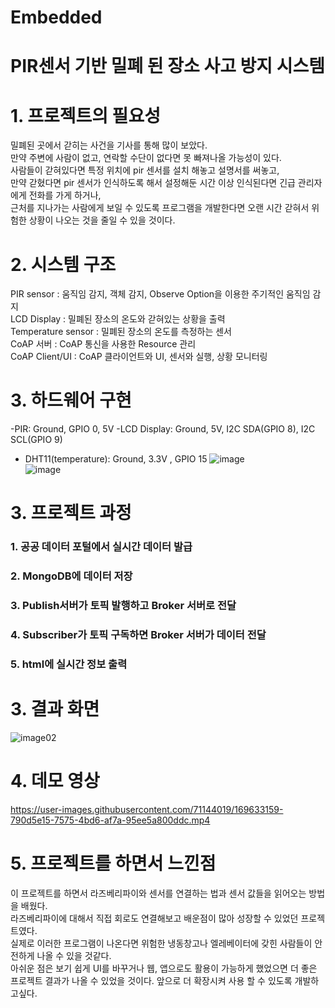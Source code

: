 # Embedded
# PIR센서 기반 밀폐 된 장소 사고 방지 시스템
 
 # 1. 프로젝트의 필요성
 밀폐된 곳에서 갇히는 사건을 기사를 통해 많이 보았다.<br>
 만약 주변에 사람이 없고, 연락할 수단이 없다면  못 빠져나올 가능성이 있다.<br>
 사람들이 갇혀있다면 특정 위치에 pir 센서를 설치 해놓고 설명서를 써놓고,<br>
 만약 갇혔다면 pir 센서가 인식하도록 해서 설정해둔 시간 이상 인식된다면 긴급 관리자에게 전화를 가게 하거나,<br> 
 근처를 지나가는 사람에게 보일 수 있도록 프로그램을 개발한다면 오랜 시간 갇혀서 위험한 상황이 나오는 것을 줄일 수 있을 것이다.<br>

 # 2. 시스템 구조
  PIR sensor :  움직임 감지, 객체 감지, Observe Option을 이용한 주기적인 움직임 감지<br>
  LCD Display :  밀폐된 장소의 온도와 갇혀있는 상황을 출력<br>
  Temperature sensor : 밀폐된 장소의 온도를 측정하는 센서<br>
  CoAP 서버 : CoAP 통신을 사용한 Resource 관리<br>
  CoAP Client/UI : CoAP 클라이언트와 UI, 센서와 실행, 상황 모니터링<br>

# 3. 하드웨어 구현
  -PIR: Ground, GPIO 0, 5V
  -LCD Display: Ground, 5V, I2C SDA(GPIO 8), I2C SCL(GPIO 9)
  - DHT11(temperature): Ground, 3.3V , GPIO 15
![image](https://user-images.githubusercontent.com/71144019/169632866-84726107-6baa-4abb-9e93-bd1f4babb281.png)<br>
![image](https://user-images.githubusercontent.com/71144019/169632869-6539aaf5-2470-41e4-bbb1-1665a954d516.png)<br>


# 3. 프로젝트 과정
### 1. 공공 데이터 포털에서 실시간 데이터 발급 
### 2. MongoDB에 데이터 저장
### 3. Publish서버가 토픽 발행하고 Broker 서버로 전달
### 4. Subscriber가 토픽 구독하면 Broker 서버가 데이터 전달
### 5. html에 실시간 정보 출력
 
# 3. 결과 화면
![image02](https://user-images.githubusercontent.com/71144019/122520907-2bc11500-d04f-11eb-9fb0-58c3ce8b5841.png)

# 4. 데모 영상
https://user-images.githubusercontent.com/71144019/169633159-790d5e15-7575-4bd6-af7a-95ee5a800ddc.mp4



# 5. 프로젝트를 하면서 느낀점
 이 프로젝트를 하면서 라즈베리파이와 센서를 연결하는 법과 센서 값들을 읽어오는 방법을 배웠다.<br>
 라즈베리파이에 대해서 직접 회로도 연결해보고 배운점이 많아 성장할 수 있었던 프로젝트였다.<br>
 실제로 이러한 프로그램이 나온다면 위험한 냉동창고나 엘레베이터에 갖힌 사람들이 안전하게 나올 수 있을 것같다.<br>
 아쉬운 점은 보기 쉽게 UI를 바꾸거나 웹, 앱으로도 활용이 가능하게 했었으면 더 좋은 프로젝트 결과가 나올 수 있었을 것이다.
 앞으로 더 확장시켜 사용 할 수 있도록 개발하고싶다.<br>
 
 
